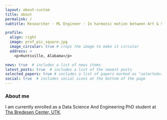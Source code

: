 ```yaml
---
layout: about-custom
title: about
permalink: /
subtitle: Researcher · ML Engineer · In harmonic motion between Art & Science

profile:
  align: right
  image: prof_pic_square.jpg
  image_circular: true # crops the image to make it circular
  address: >
    <p>Huntsville, Alabama</p>

news: true  # includes a list of news items
latest_posts: true  # includes a list of the newest posts
selected_papers: true # includes a list of papers marked as "selected={true}"
social: true  # includes social icons at the bottom of the page
---
```

### About me
I am currently enrolled as a Data Science And Engineering PhD student at [The Bredesen Center, UTK](https://bredesencenter.utk.edu/).

